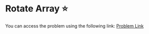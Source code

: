 # Rotate Array ⭐
You can access the problem using the following link: [Problem Link](https://leetcode.com/problems/rotate-array/description/)